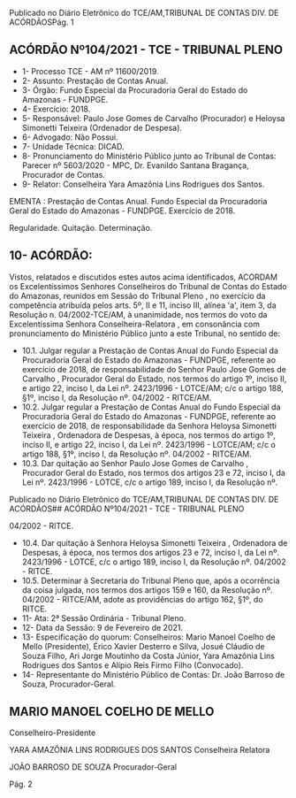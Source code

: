Publicado  no  Diário  Eletrônico do TCE/AM,TRIBUNAL DE CONTAS DIV. DE ACÓRDÃOSPág. 1

## ACÓRDÃO Nº104/2021 - TCE - TRIBUNAL PLENO

- 1- Processo TCE - AM nº 11600/2019.
- 2- Assunto: Prestação de Contas Anual.
- 3- Órgão: Fundo Especial da Procuradoria Geral do Estado do Amazonas - FUNDPGE.
- 4- Exercício: 2018.
- 5- Responsável: Paulo  Jose  Gomes  de  Carvalho  (Procurador)  e  Heloysa  Simonetti Teixeira (Ordenador de Despesa).
- 6- Advogado: Não Possui.
- 7- Unidade Técnica: DICAD.
- 8- Pronunciamento  do  Ministério  Público  junto  ao  Tribunal  de  Contas: Parecer  nº 5603/2020 - MPC, Dr. Evanildo Santana Bragança, Procurador de Contas.
- 9- Relator: Conselheira Yara Amazônia Lins Rodrigues dos Santos.

EMENTA : Prestação de Contas Anual. Fundo Especial da Procuradoria Geral do Estado do Amazonas - FUNDPGE. Exercício de 2018.

Regularidade. Quitação. Determinação.

## 10-  ACÓRDÃO:

Vistos, relatados e discutidos estes autos acima identificados, ACORDAM os Excelentíssimos Senhores Conselheiros do Tribunal de Contas do Estado do Amazonas, reunidos em Sessão do Tribunal Pleno , no exercício da competência atribuída pelos arts. 5º, II e 11, inciso III, alínea 'a', item 3, da Resolução n. 04/2002-TCE/AM, à unanimidade, nos termos do voto da Excelentíssima Senhora Conselheira-Relatora ,  em consonância com pronunciamento do Ministério Público junto a este Tribunal, no sentido de:

- 10.1. Julgar  regular a  Prestação  de  Contas  Anual  do  Fundo  Especial  da Procuradoria Geral do Estado do Amazonas - FUNDPGE, referente ao exercício de 2018, de responsabilidade do Senhor Paulo Jose Gomes de  Carvalho , Procurador  Geral  do  Estado, nos  termos  do  artigo  1º, inciso II, e artigo 22, inciso I, da Lei nº. 2423/1996 - LOTCE/AM; c/c o artigo 188, §1º, inciso I, da Resolução nº. 04/2002 - RITCE/AM.
- 10.2. Julgar  regular a  Prestação  de  Contas  Anual  do  Fundo  Especial  da Procuradoria Geral do Estado do Amazonas - FUNDPGE, referente ao exercício de 2018, de responsabilidade da Senhora Heloysa Simonetti Teixeira ,  Ordenadora de Despesas, à época, nos termos do artigo 1º, inciso II, e artigo 22, inciso I, da Lei nº. 2423/1996 - LOTCE/AM; c/c o artigo 188, §1º, inciso I, da Resolução nº. 04/2002 - RITCE/AM.
- 10.3. Dar quitação ao Senhor Paulo Jose Gomes de Carvalho , Procurador Geral  do  Estado,  nos  termos  dos  artigos  23  e  72,  inciso  I,  da  Lei  nº. 2423/1996  -  LOTCE,  c/c  o  artigo  189,  inciso  I,  da  Resolução  nº.

Publicado  no  Diário  Eletrônico do TCE/AM,TRIBUNAL DE CONTAS DIV. DE ACÓRDÃOS## ACÓRDÃO Nº104/2021 - TCE - TRIBUNAL PLENO

04/2002 - RITCE.

- 10.4. Dar quitação à  Senhora Heloysa Simonetti Teixeira , Ordenadora de Despesas, à época, nos termos dos artigos 23 e 72, inciso I, da Lei nº. 2423/1996  -  LOTCE,  c/c  o  artigo  189,  inciso  I,  da  Resolução  nº. 04/2002 - RITCE.
- 10.5. Determinar à  Secretaria do Tribunal Pleno que, após a ocorrência da coisa  julgada,  nos  termos  dos  artigos  159  e  160,  da  Resolução  nº. 04/2002  -  RITCE/AM,  adote  as  providências  do  artigo  162, §1º, do RITCE.
- 11-  Ata: 2ª Sessão Ordinária - Tribunal Pleno.
- 12-  Data da Sessão: 9 de Fevereiro de 2021.
- 13-  Especificação do quorum: Conselheiros: Mario Manoel Coelho de Mello (Presidente),  Érico  Xavier  Desterro  e  Silva,  Josué  Cláudio  de  Souza  Filho,  Ari  Jorge Moutinho  da  Costa  Júnior,  Yara  Amazônia  Lins  Rodrigues  dos  Santos  e  Alípio  Reis Firmo Filho (Convocado).
- 14-  Representante  do  Ministério  Público  de  Contas: Dr. João  Barroso  de  Souza, Procurador-Geral.

## MARIO MANOEL COELHO DE MELLO

Conselheiro-Presidente

YARA AMAZÔNIA LINS RODRIGUES DOS SANTOS Conselheira Relatora

JOÃO BARROSO DE SOUZA Procurador-Geral

Pág. 2